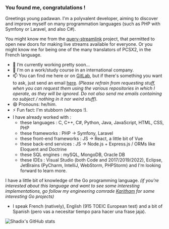 ### You found me, congratulations !

Greetings young padawan. I'm a polyvalent developer, aiming to discover and improve myself on many programmation languages (such as PHP with Symfony or Laravel, and also C#).

You might know me from the [query-streamlink](https://github.com/LaneSh4d0w/query-streamlink) project, that permitted to open new doors for making live streams available for everyone.
Or you might know me for being one of the many translators of PCSX2, in the French language.

- 🔭 I’m currently working pretty soon...
- 🌱 I'm on a work/study course in an international company.
- 📫 You can find me here or on [GitLab](https://gitlab.com/theofficialomega), but if there's something you want to ask, just send an email [here](mailto:lanesh4d0w@gmail.com). *(Please refrain from requesting stuff, when you can request them using the various repositories in which I operate, as they will be ignored. Do not also send me emails containing no subject / nothing in it nor weird stuff).*
- 😄 Pronouns: he/him.
- ⚡ Fun fact: I'm stubborn (whoops !).
- I have already worked with :
  - these languages : C, C++, C#, Python, Java, JavaScript, HTML, CSS, PHP
  - these frameworks : PHP -> Symfony, Laravel
  - these front-end frameworks : JS -> React, a little bit of Vue
  - these back-end services : JS -> Node.js + Express.js / ORMs like Eloquent and Doctrine
  - these SQL engines : mySQL, MongoDB, Oracle DB
  - these IDEs : Visual Studio (both Code and 2017/2019/2022), Eclipse, JetBrains (PyCharm, IntelliJ, WebStorm, PHPStorm)
and I'm looking forward to learn more. 

I have a little bit of knowledge of the Go programming language. *(if you're interested about this language and want to see some interesting implementations, go follow my engineering comrade [Karitham](https://github.com/Karitham) for some interesting Go projects)*

- I speak French (natively), English (915 TOEIC European test) and a bit of Spanish (pero vas a necesitar tiempo para hacer una frase jaja).

![Shadix's GitHub stats](https://github-readme-stats.vercel.app/api?username=lanesh4d0w&show_icons=true)
